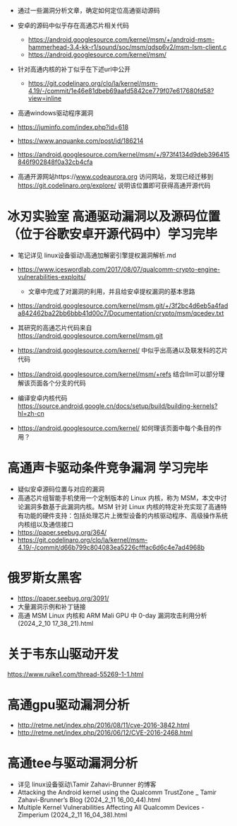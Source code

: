 - 通过一些漏洞分析文章，确定如何定位高通驱动源码

- 安卓的源码中似乎存在高通芯片相关代码
  - https://android.googlesource.com/kernel/msm/+/android-msm-hammerhead-3.4-kk-r1/sound/soc/msm/qdsp6v2/msm-lsm-client.c
  - https://android.googlesource.com/kernel/msm/
- 针对高通内核的补丁似乎在下述url中公开
  - https://git.codelinaro.org/clo/la/kernel/msm-4.19/-/commit/1e46e81dbeb69aafd5842ce779f07e617680fd58?view=inline

- 高通windows驱动程序漏洞
- https://juminfo.com/index.php?id=618
- https://www.anquanke.com/post/id/186214
- https://android.googlesource.com/kernel/msm/+/973f4134d9deb396415846f902848f0a32cb4cfa


- 高通开源网站https://www.codeaurora.org 访问网站，发现已经迁移到 https://git.codelinaro.org/explore/ 说明该位置即可获得高通开源代码


# 冰刃实验室 高通驱动漏洞以及源码位置（位于谷歌安卓开源代码中）学习完毕
- 笔记详见 linux设备驱动\高通加解密引擎提权漏洞解析.md

- https://www.iceswordlab.com/2017/08/07/qualcomm-crypto-engine-vulnerabilities-exploits/
  - 文章中完成了对漏洞的利用，并且给安卓提权漏洞的基本思路

- https://android.googlesource.com/kernel/msm.git/+/3f2bc4d6eb5a4fada842462ba22bb6bbb41d00c7/Documentation/crypto/msm/qcedev.txt
- 其研究的高通芯片代码来自 https://android.googlesource.com/kernel/msm.git

- https://android.googlesource.com/kernel/ 中似乎出高通以及联发科的芯片代码

- https://android.googlesource.com/kernel/msm/+refs 结合llm可以部分理解该页面各个分支的代码

- 编译安卓内核代码 https://source.android.google.cn/docs/setup/build/building-kernels?hl=zh-cn

- https://android.googlesource.com/kernel/  如何理该页面中每个条目的作用？


# 高通声卡驱动条件竞争漏洞 学习完毕
- 疑似安卓源码位置与对应的漏洞
- 高通芯片组智能手机使用一个定制版本的 Linux 内核，称为 MSM，本文中讨论漏洞多数基于此漏洞内核。MSM 针对 Linux 内核的特定补充实现了高通特有功能的硬件支持：包括处理芯片上微型设备的内核驱动程序、高级操作系统内核组以及通信接口
- https://paper.seebug.org/364/
- https://git.codelinaro.org/clo/la/kernel/msm-4.19/-/commit/d66b799c804083ea5226cfffac6d6c4e7ad4968b

# 俄罗斯女黑客
- https://paper.seebug.org/3091/
- 大量漏洞示例和补丁链接
- 高通 MSM Linux 内核和 ARM Mali GPU 中 0-day 漏洞攻击利用分析 (2024_2_10 17_38_21).html

# 关于韦东山驱动开发
https://www.ruike1.com/thread-55269-1-1.html


# 高通gpu驱动漏洞分析
- http://retme.net/index.php/2016/08/11/cve-2016-3842.html  
- http://retme.net/index.php/2016/06/12/CVE-2016-2468.html  



# 高通tee与驱动漏洞分析
- 详见 linux设备驱动\Tamir Zahavi-Brunner 的博客 
- Attacking the Android kernel using the Qualcomm TrustZone _ Tamir Zahavi-Brunner’s Blog (2024_2_11 16_00_44).html
- Multiple Kernel Vulnerabilities Affecting All Qualcomm Devices - Zimperium (2024_2_11 16_04_38).html